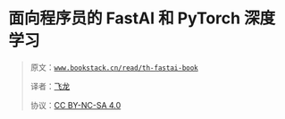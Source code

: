 # 面向程序员的 FastAI 和 PyTorch 深度学习

> 原文：[`www.bookstack.cn/read/th-fastai-book`](https://www.bookstack.cn/read/th-fastai-book)
>
> 译者：[飞龙](https://github.com/wizardforcel)
>
> 协议：[CC BY-NC-SA 4.0](http://creativecommons.org/licenses/by-nc-sa/4.0/)

